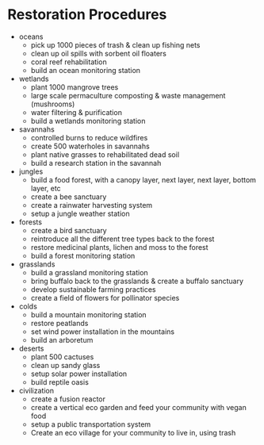 # Restoration Procedures

- oceans
  - pick up 1000 pieces of trash & clean up fishing nets
  - clean up oil spills with sorbent oil floaters
  - coral reef rehabilitation
  - build an ocean monitoring station
- wetlands
  - plant 1000 mangrove trees
  - large scale permaculture composting & waste management (mushrooms)
  - water filtering & purification
  - build a wetlands monitoring station
- savannahs
  - controlled burns to reduce wildfires
  - create 500 waterholes in savannahs
  - plant native grasses to rehabilitated dead soil
  - build a research station in the savannah
- jungles
  - build a food forest, with a canopy layer, next layer, next layer, bottom layer, etc
  - create a bee sanctuary
  - create a rainwater harvesting system
  - setup a jungle weather station
- forests
  - create a bird sanctuary
  - reintroduce all the different tree types back to the forest
  - restore medicinal plants, lichen and moss to the forest
  - build a forest monitoring station
- grasslands
  - build a grassland monitoring station
  - bring buffalo back to the grasslands & create a buffalo sanctuary
  - develop sustainable farming practices
  - create a field of flowers for pollinator species
- colds
  - build a mountain monitoring station
  - restore peatlands
  - set wind power installation in the mountains
  - build an arboretum
- deserts
  - plant 500 cactuses
  - clean up sandy glass
  - setup solar power installation
  - build reptile oasis
- civilization
  - create a fusion reactor
  - create a vertical eco garden and feed your community with vegan food
  - setup a public transportation system
  - Create an eco village for your community to live in, using trash
